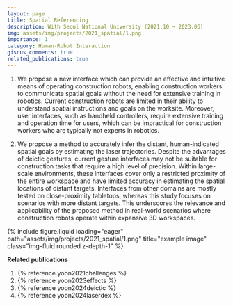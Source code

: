 ```yaml
---
layout: page
title: Spatial Referencing
description: With Seoul National University (2021.10 ~ 2023.06)
img: assets/img/projects/2021_spatial/1.png
importance: 1
category: Human-Robot Interaction
giscus_comments: true
related_publications: true
---
```


1. We propose a new interface which can provide an effective and intuitive means of operating construction robots, enabling construction workers to communicate spatial goals without the need for extensive training in robotics. Current construction robots are limited in their ability to understand spatial instructions and goals on the worksite. Moreover, user interfaces, such as handheld controllers, require extensive training and operation time for users, which can be impractical for construction workers who are typically not experts in robotics.

2. We propose a method to accurately infer the distant, human-indicated spatial goals by estimating the laser trajectories. Despite the advantages of deictic gestures, current gesture interfaces may not be suitable for construction tasks that require a high level of precision. Within large-scale environments, these interfaces cover only a restricted proximity of the entire workspace and have limited accuracy in estimating the spatial locations of distant targets. Interfaces from other domains are mostly tested on close-proximity tabletops, whereas this study focuses on scenarios with more distant targets. This underscores the relevance and applicability of the proposed method in real-world scenarios where construction robots operate within expansive 3D workspaces.

<div class="col-sm mt-3 mt-md-0">
    {% include figure.liquid loading="eager" path="assets/img/projects/2021_spatial/1.png" title="example image" class="img-fluid rounded z-depth-1" %}
</div>

**Related publications**

1. {% reference yoon2021challenges %}
2. {% reference yoon2023effects %}
3. {% reference yoon2024deictic %} 
4. {% reference yoon2024laserdex %}

